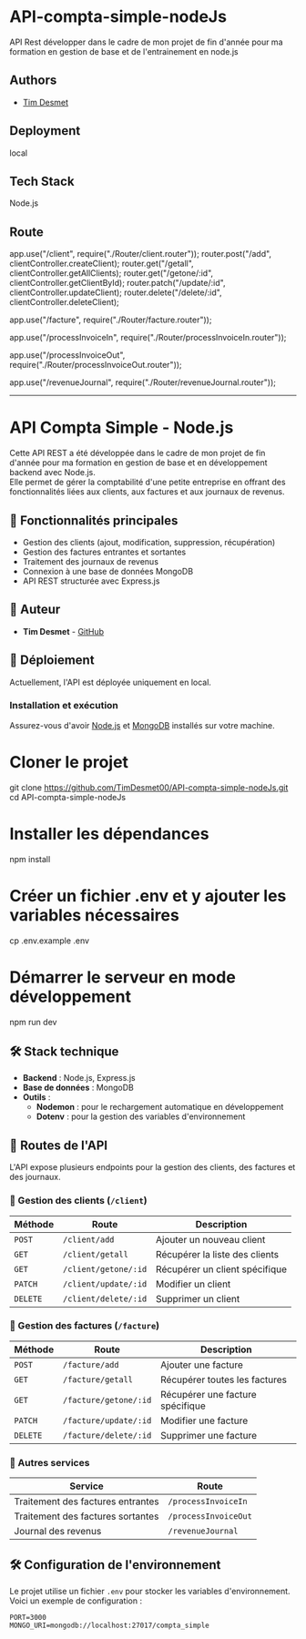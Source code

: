 # API-compta-simple-nodeJs
API Rest développer dans le cadre de mon projet de fin d'année pour ma formation en gestion de base et de l'entrainement en node.js 

## Authors

- [Tim Desmet](https://github.com/TimDesmet00)

## Deployment

local

## Tech Stack

Node.js

## Route

app.use("/client", require("./Router/client.router"));
router.post("/add", clientController.createClient);
router.get("/getall", clientController.getAllClients);
router.get("/getone/:id", clientController.getClientById);
router.patch("/update/:id", clientController.updateClient);
router.delete("/delete/:id", clientController.deleteClient);


app.use("/facture", require("./Router/facture.router"));


app.use("/processInvoiceIn", require("./Router/processInvoiceIn.router"));


app.use("/processInvoiceOut", require("./Router/processInvoiceOut.router"));


app.use("/revenueJournal", require("./Router/revenueJournal.router"));



--------------------------------------------------------------------------------------------------

# API Compta Simple - Node.js

Cette API REST a été développée dans le cadre de mon projet de fin d'année pour ma formation en gestion de base et en développement backend avec Node.js.  
Elle permet de gérer la comptabilité d'une petite entreprise en offrant des fonctionnalités liées aux clients, aux factures et aux journaux de revenus.

## 📌 Fonctionnalités principales

- Gestion des clients (ajout, modification, suppression, récupération)
- Gestion des factures entrantes et sortantes
- Traitement des journaux de revenus
- Connexion à une base de données MongoDB
- API REST structurée avec Express.js

## 👤 Auteur

- **Tim Desmet** - [GitHub](https://github.com/TimDesmet00)

## 🚀 Déploiement

Actuellement, l'API est déployée uniquement en local.

### Installation et exécution
Assurez-vous d'avoir [Node.js](https://nodejs.org/) et [MongoDB](https://www.mongodb.com/) installés sur votre machine.

# Cloner le projet
git clone https://github.com/TimDesmet00/API-compta-simple-nodeJs.git
cd API-compta-simple-nodeJs

# Installer les dépendances
npm install

# Créer un fichier .env et y ajouter les variables nécessaires
cp .env.example .env

# Démarrer le serveur en mode développement
npm run dev

## 🛠️ Stack technique

- **Backend** : Node.js, Express.js
- **Base de données** : MongoDB
- **Outils** :
  - **Nodemon** : pour le rechargement automatique en développement
  - **Dotenv** : pour la gestion des variables d'environnement

## 📍 Routes de l'API

L'API expose plusieurs endpoints pour la gestion des clients, des factures et des journaux.  

### 📂 Gestion des clients (`/client`)
| Méthode | Route            | Description                              |
|---------|-----------------|------------------------------------------|
| `POST`  | `/client/add`   | Ajouter un nouveau client               |
| `GET`   | `/client/getall` | Récupérer la liste des clients          |
| `GET`   | `/client/getone/:id` | Récupérer un client spécifique      |
| `PATCH` | `/client/update/:id` | Modifier un client                  |
| `DELETE`| `/client/delete/:id` | Supprimer un client                 |

### 📂 Gestion des factures (`/facture`)
| Méthode | Route | Description |
|---------|-------|-------------|
| `POST` | `/facture/add` | Ajouter une facture |
| `GET` | `/facture/getall` | Récupérer toutes les factures |
| `GET` | `/facture/getone/:id` | Récupérer une facture spécifique |
| `PATCH` | `/facture/update/:id` | Modifier une facture |
| `DELETE` | `/facture/delete/:id` | Supprimer une facture |

### 📂 Autres services
| Service | Route |
|---------|-------------|
| Traitement des factures entrantes | `/processInvoiceIn` |
| Traitement des factures sortantes | `/processInvoiceOut` |
| Journal des revenus | `/revenueJournal` |

## 🛠 Configuration de l'environnement

Le projet utilise un fichier `.env` pour stocker les variables d'environnement.  
Voici un exemple de configuration :

```env
PORT=3000
MONGO_URI=mongodb://localhost:27017/compta_simple
